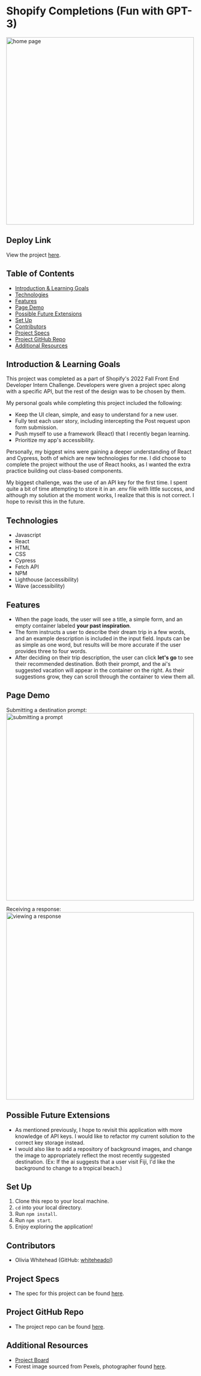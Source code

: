 # Shopify Completions (Fun with GPT-3)

<img width="500" alt="home page" src="https://user-images.githubusercontent.com/96206823/169663216-fbd0959c-d9b1-4779-8f69-9d32969dddf1.png">

## Deploy Link
View the project [here](https://profound-syrniki-b9c41f.netlify.app/).

## Table of Contents

  - [Introduction & Learning Goals](#introduction-&-learning-goals)
  - [Technologies](#technologies)
  - [Features](#features)
  - [Page Demo](#page-demo)
  - [Possible Future Extensions](#possible-future-extensions)
  - [Set Up](#set-up)
  - [Contributors](#contributors)
  - [Project Specs](#project-specs)
  - [Project GitHub Repo](#project-github-repo)
  - [Additional Resources](#additional-resources)

## Introduction & Learning Goals
This project was completed as a part of Shopify's 2022 Fall Front End Developer Intern Challenge. Developers were given a project spec along with a specific API, but the rest of the design was to be chosen by them.

My personal goals while completing this project included the following:
- Keep the UI clean, simple, and easy to understand for a new user.
- Fully test each user story, including intercepting the Post request upon form submission.
- Push myself to use a framework (React) that I recently began learning.
- Prioritize my app's accessibility.

Personally, my biggest wins were gaining a deeper understanding of React and Cypress, both of which are new technologies for me. I did choose to complete the project without the use of React hooks, as I wanted the extra practice building out class-based components.

My biggest challenge, was the use of an API key for the first time. I spent quite a bit of time attempting to store it in an .env file with little success, and although my solution at the moment works, I realize that this is not correct. I hope to revisit this in the future.

## Technologies
  - Javascript
  - React
  - HTML
  - CSS
  - Cypress
  - Fetch API
  - NPM
  - Lighthouse (accessibility)
  - Wave (accessibility)

## Features
- When the page loads, the user will see a title, a simple form, and an empty container labeled **your past inspiration**.
- The form instructs a user to describe their dream trip in a few words, and an example description is included in the input field. Inputs can be as simple as one word, but results will be more accurate if the user provides three to four words.
- After deciding on their trip description, the user can click **let's go** to see their recommended destination. Both their prompt, and the ai's suggested vacation will appear in the container on the right. As their suggestions grow, they can scroll through the container to view them all.

## Page Demo
Submitting a destination prompt:
<img width="500" alt="submitting a prompt" src="https://user-images.githubusercontent.com/96206823/169663233-80d6cc55-fdeb-4de7-b4af-d816b99833df.png">

Receiving a response:
<img width="500" alt="viewing a response" src="https://user-images.githubusercontent.com/96206823/169663238-996c665e-586d-432b-9bf1-40de1af3b908.png">



## Possible Future Extensions
- As mentioned previously, I hope to revisit this application with more knowledge of API keys. I would like to refactor my current solution to the correct key storage instead.
- I would also like to add a repository of background images, and change the image to appropriately reflect the most recently suggested destination. (Ex: If the ai suggests that a user visit Fiji, I'd like the background to change to a tropical beach.)

## Set Up
1. Clone this repo to your local machine.
2. `cd` into your local directory.
3. Run `npm install`.
4. Run `npm start`.
5. Enjoy exploring the application!

## Contributors
- Olivia Whitehead (GitHub: [whiteheadol](https://github.com/whiteheadol))

## Project Specs
- The spec for this project can be found [here](https://docs.google.com/document/d/1O7mCynsz_cBXkEaCFGSZAuvAOY84QVq35l20xJwjOYg/edit?usp=sharing).

## Project GitHub Repo
- The project repo can be found [here](https://github.com/whiteheadol/shopify-completions).

## Additional Resources
- [Project Board](https://github.com/whiteheadol/shopify-completions/projects/1)
- Forest image sourced from Pexels, photographer found [here](https://www.pexels.com/@creative-vix/).
